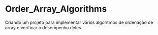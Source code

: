 # Order_Array_Algorithms
Criando um projeto para implementar vários algoritmos de ordenação de array e verificar o desempenho deles.
